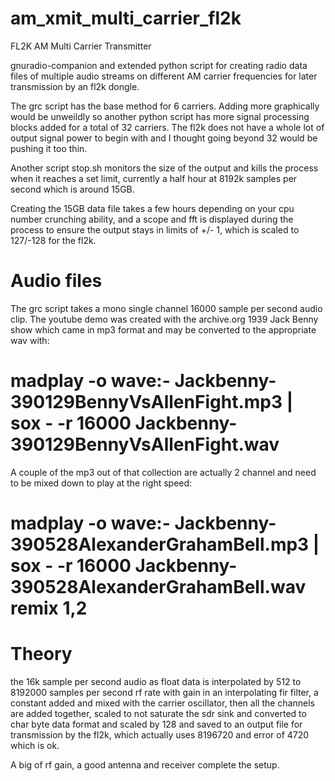 # am_xmit_multi_carrier_fl2k
FL2K AM Multi Carrier Transmitter

gnuradio-companion and extended python script for creating radio data files of multiple audio streams
on different AM carrier frequencies for later transmission by an fl2k dongle.

The grc script has the base method for 6 carriers. Adding more graphically would be unweildly so another
python script has more signal processing blocks added for a total of 32 carriers.   The fl2k does not have
a whole lot of output signal power to begin with and I thought going beyond 32 would be pushing it too thin. 

Another script stop.sh monitors the size of the output and kills the process when it reaches a set limit,
currently a half hour at 8192k samples per second which is around 15GB.

Creating the 15GB data file takes a few hours depending on your cpu number crunching ability, and a scope and fft
is displayed during the process to ensure the output stays in limits of +/- 1, which is scaled to 127/-128 
for the fl2k. 

# Audio files
The grc script takes a mono single channel 16000 sample per second audio clip. The youtube demo was created with
the archive.org 1939 Jack Benny show which came in mp3 format and may be converted to the appropriate wav with:

# madplay -o wave:- Jackbenny-390129BennyVsAllenFight.mp3 | sox - -r 16000 Jackbenny-390129BennyVsAllenFight.wav

A couple of the mp3 out of that collection are actually 2 channel and need to be mixed down to play at the right speed:

# madplay -o wave:- Jackbenny-390528AlexanderGrahamBell.mp3 | sox - -r 16000 Jackbenny-390528AlexanderGrahamBell.wav remix 1,2

# Theory
the 16k sample per second audio as float data is interpolated by 512 to 8192000 samples per second rf rate with gain
in an interpolating fir filter, a constant added and mixed with the carrier oscillator, then all the channels are
added together, scaled to not saturate the sdr sink and converted to char byte data format and scaled by 128 and
saved to an output file for transmission by the fl2k, which actually uses 8196720 and error of 4720 which is ok.

A big of rf gain, a good antenna and receiver complete the setup.

